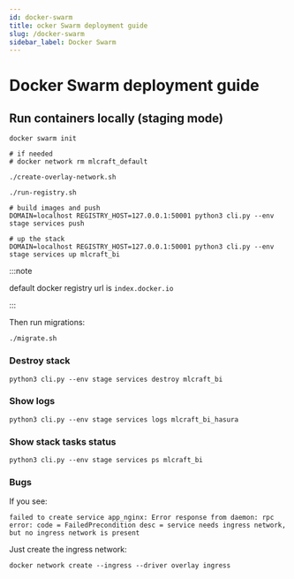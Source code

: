 ```yaml
---
id: docker-swarm
title: ocker Swarm deployment guide
slug: /docker-swarm
sidebar_label: Docker Swarm
---
```


# Docker Swarm deployment guide

## Run containers locally (staging mode)

```
docker swarm init

# if needed
# docker network rm mlcraft_default

./create-overlay-network.sh

./run-registry.sh

# build images and push
DOMAIN=localhost REGISTRY_HOST=127.0.0.1:50001 python3 cli.py --env stage services push

# up the stack
DOMAIN=localhost REGISTRY_HOST=127.0.0.1:50001 python3 cli.py --env stage services up mlcraft_bi
```

:::note

default docker registry url is `index.docker.io`

:::

Then run migrations:

```
./migrate.sh
```

### Destroy stack

```
python3 cli.py --env stage services destroy mlcraft_bi
```

### Show logs

```
python3 cli.py --env stage services logs mlcraft_bi_hasura
```

### Show stack tasks status

```
python3 cli.py --env stage services ps mlcraft_bi
```

### Bugs

If you see:

```
failed to create service app_nginx: Error response from daemon: rpc error: code = FailedPrecondition desc = service needs ingress network, but no ingress network is present

```

Just create the ingress network:

```
docker network create --ingress --driver overlay ingress
```